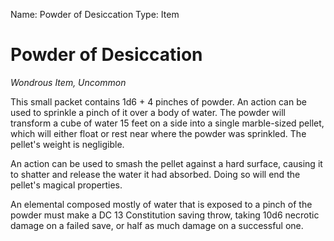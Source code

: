 Name: Powder of Desiccation
Type: Item

# Powder of Desiccation
_Wondrous Item, Uncommon_

This small packet contains 1d6 + 4 pinches of powder. An action can be used to sprinkle a pinch of it over a body of water. The powder will transform a cube of water 15 feet on a side into a single marble-sized pellet, which will either float or rest near where the powder was sprinkled. The pellet's weight is negligible.

An action can be used to smash the pellet against a hard surface, causing it to shatter and release the water it had absorbed. Doing so will end the pellet's magical properties.

An elemental composed mostly of water that is exposed to a pinch of the powder must make a DC 13 Constitution saving throw, taking 10d6 necrotic damage on a failed save, or half as much damage on a successful one.